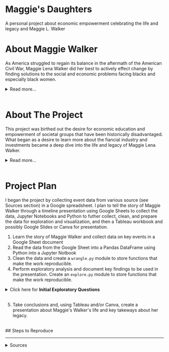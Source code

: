 # Maggie's Daughters
A personal project about economic empowerment celebrating the life and legacy and Maggie L. Walker

# About Maggie Walker
As America struggled to regain its balance in the aftermath of the American Civil War, Maggie Lena Walker did her best to actively effect change by finding solutions to the social and economic problems facing blacks and especially black women. 
<details>
    <summary>Read more...</summary>
Taking charge of the flailing Independent Order of St. Luke in 1899, Walker transformed the organization into a vibrant and thriving economic engine for blacks. With a vision of economic self-sufficiency, she established a newspaper in 1902, chartered the St. Luke Penny Savings Bank in 1903 becoming the first woman bank president in the United States, and opened a store run by and for blacks. Throughout her life, Walker persevered and thrived despite personal, social and professional obstacles. [1]<br>
</details>
<br>

# About The Project
This project was birthed out the desire for economic education and empowerment of societal groups that have been historically disadvantaged. What began as a desire to learn more about the fiancial industry and investments became a deep dive into the life and legacy of Maggie Lena Walker.   
<details>
    <summary>Read more...</summary>
Maggie Walker was born shortly after the Civil War, to a single black, formerly enslaved woman and white former Confederate soldier. After her Maggie's step-father, the black man her mother who go on to marry, was found dead their family struggled and after starting her own business, her mother saw firsthand the economic gap and disparity between black people and the white patrons she serviced. This lit a fire in Maggie's mother that would lead her to instill into her children a heart for social justice through academic and economic advancement. 
</details>
<br>

# Project Plan
I began the project by collecting event data from various source (see Sources section) in a Google spreadsheet. I plan to tell the story of Maggie Walker through a timeline presentation using Google Sheets to collect the data, Jupyter Notebooks and Python to futher collect, clean, and prepare the data for exploration and visualization, and then a Tableau workbook and possibly Google Slides or Canva for presentation. <br>
1. Learn the story of Maggie Walker and collect data on key events in a Google Sheet document
2. Read the data from the Google Sheet into a Pandas DataFrame using Python into a Jupyter Notbook
3. Clean the data and create a `wrangle.py` module to store functions that make the work reproducible.
4. Perform exploratory analysis and document key findings to be used in the presentation. Create an `explore.py` module to store functions that make the work reproducible.
<details>
<summary>Click here for <b>Initial Exploratory Questions</b></summary>
    1. Can key events in Maggie's Walker's life be grouped in a meaningful way (e.g. Periods: Developmental, Learning, Working, Leaderhip, Retirement, etc.). I am recording the events and giving each event categories and sub-categories so looking at a frequency of categories by binned dates may uncover these insights. 
    2. Engineering a boolean feature that records an events as a positive or negative and determining how the frequency of positive and negatives may or may not have impacted milestones in her professional and personal life. 
    3. Looking at that same positive and negative events indicator, were there more positive/negative professional or personal events? (This is somewhat subjective, because we cannot know every event that happened in her life, only those that are documented and, for the purposes of this project, that I am capturing in this dataset)
</details>
<br>

5. Take conclusions and, using Tableau and/or Canva, create a presentation about Maggie's Walker's life and key takeways about her legacy.
<br>
## Steps to Reproduce

<br>

<hr>
<details><summary>Sources</summary>
1. Maggie Lena Walker and the Independent Order of St. Luke, *Harvard Business Review Case Study*, Anthony J. Mayo and Shandi O. Smith, November 25, 2008
2. 
</details>


